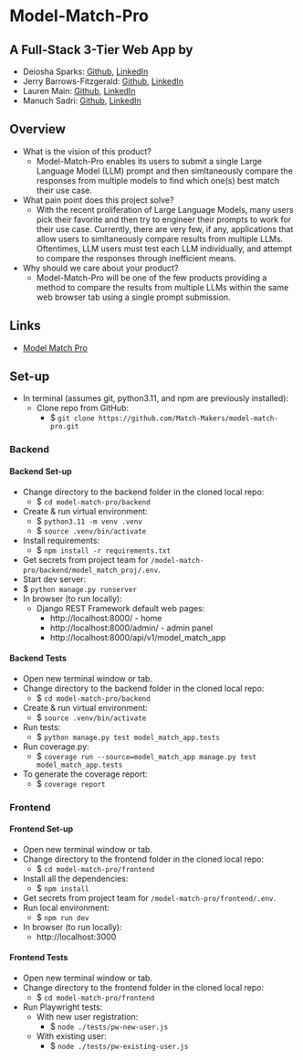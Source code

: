 # Model-Match-Pro

## A Full-Stack 3-Tier Web App by

- Deiosha Sparks: [Github](https://github.com/Deiosha), [LinkedIn](https://linkedin.com/in/deiosha-sparks-954882251/)
- Jerry Barrows-Fitzgerald: [Github](https://github.com/jbarrfitz), [LinkedIn](https://linkedin.com/in/jbarrowsfitzgerald/)
- Lauren Main: [Github](https://github.com/elleem), [LinkedIn](https://linkedin.com/in/laurenmain28/)
- Manuch Sadri: [Github](https://github.com/mcsadri), [LinkedIn](https://linkedin.com/in/manuch-sadri/)

## Overview

- What is the vision of this product?
  - Model-Match-Pro enables its users to submit a single Large Language Model (LLM) prompt and then simltaneously compare the responses from multiple models to find which one(s) best match their use case.
- What pain point does this project solve?
  - With the recent proliferation of Large Language Models, many users pick their favorite and then try to engineer their prompts to work for their use case. Currently, there are very few, if any, applications that allow users to simltaneously compare results from multiple LLMs. Oftentimes, LLM users must test each LLM individually, and attempt to compare the responses through inefficient means.
- Why should we care about your product?
  - Model-Match-Pro will be one of the few products providing a method to compare the results from multiple LLMs within the same web browser tab using a single prompt submission.

## Links

- [Model Match Pro](https://model-match-fe.vercel.app/search)

## Set-up

- In terminal (assumes git, python3.11, and npm are previously installed):
  - Clone repo from GitHub:
    - $ ```git clone https://github.com/Match-Makers/model-match-pro.git```

### Backend

#### Backend Set-up

- Change directory to the backend folder in the cloned local repo:
  - $ ```cd model-match-pro/backend```
- Create & run virtual environment:
  - $ ```python3.11 -m venv .venv```
  - $ ```source .venv/bin/activate```
- Install requirements:
  - $ ```npm install -r requirements.txt```
- Get secrets from project team for `/model-match-pro/backend/model_match_proj/.env`.
- Start dev server:
- $ ```python manage.py runserver```
- In browser (to run locally):
  - Django REST Framework default web pages:
    - http://localhost:8000/ - home
    - http://localhost:8000/admin/ - admin panel
    - http://localhost:8000/api/v1/model_match_app

#### Backend Tests

- Open new terminal window or tab.
- Change directory to the backend folder in the cloned local repo:
  - $ ```cd model-match-pro/backend```
- Create & run virtual environment:
  - $ ```source .venv/bin/activate```
- Run tests:
  - $ ```python manage.py test model_match_app.tests```
- Run coverage.py:
  - $ ```coverage run --source=model_match_app manage.py test model_match_app.tests```
- To generate the coverage report:
  - $ ```coverage report```

### Frontend

#### Frontend Set-up

- Open new terminal window or tab.
- Change directory to the frontend folder in the cloned local repo:
  - $ ```cd model-match-pro/frontend```
- Install all the dependencies:
  - $ ```npm install```
- Get secrets from project team for `/model-match-pro/frontend/.env`.
- Run local environment:
  - $ ```npm run dev```
- In browser (to run locally):
  - http://localhost:3000

#### Frontend Tests

- Open new terminal window or tab.
- Change directory to the frontend folder in the cloned local repo:
  - $ ```cd model-match-pro/frontend```
- Run Playwright tests:
  - With new user registration:
    - $ ```node ./tests/pw-new-user.js```
  - With existing user:
    - $ ```node ./tests/pw-existing-user.js```
